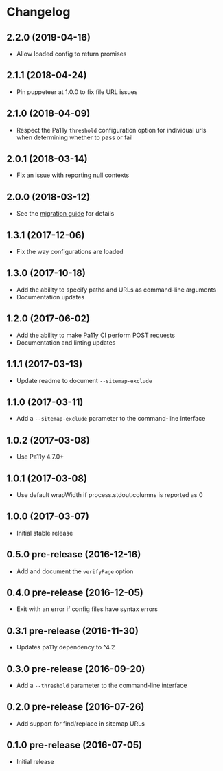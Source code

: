 
# Changelog

## 2.2.0 (2019-04-16)

  * Allow loaded config to return promises

## 2.1.1 (2018-04-24)

  * Pin puppeteer at 1.0.0 to fix file URL issues

## 2.1.0 (2018-04-09)

  * Respect the Pa11y `threshold` configuration option for individual urls when determining whether to pass or fail

## 2.0.1 (2018-03-14)

  * Fix an issue with reporting null contexts

## 2.0.0 (2018-03-12)

  * See the [migration guide](https://github.com/pa11y/pa11y-ci/blob/master/MIGRATION.md#migrating-from-10-to-20) for details

## 1.3.1 (2017-12-06)

  * Fix the way configurations are loaded

## 1.3.0 (2017-10-18)

  * Add the ability to specify paths and URLs as command-line arguments
  * Documentation updates

## 1.2.0 (2017-06-02)

  * Add the ability to make Pa11y CI perform POST requests
  * Documentation and linting updates

## 1.1.1 (2017-03-13)

  * Update readme to document `--sitemap-exclude`

## 1.1.0 (2017-03-11)

  * Add a `--sitemap-exclude` parameter to the command-line interface

## 1.0.2 (2017-03-08)

  * Use Pa11y 4.7.0+

## 1.0.1 (2017-03-08)

  * Use default wrapWidth if process.stdout.columns is reported as 0

## 1.0.0 (2017-03-07)

  * Initial stable release

## 0.5.0 pre-release (2016-12-16)

  * Add and document the `verifyPage` option

## 0.4.0 pre-release (2016-12-05)

  * Exit with an error if config files have syntax errors

## 0.3.1 pre-release (2016-11-30)

  * Updates pa11y dependency to ^4.2

## 0.3.0 pre-release (2016-09-20)

  * Add a `--threshold` parameter to the command-line interface

## 0.2.0 pre-release (2016-07-26)

  * Add support for find/replace in sitemap URLs

## 0.1.0 pre-release (2016-07-05)

  * Initial release
